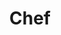---
title: Chef
categories:
 - beginners-guide-chef
 - setting-up-chef-ubuntu-14-04
 - creating-your-first-chef-cookbook
---
